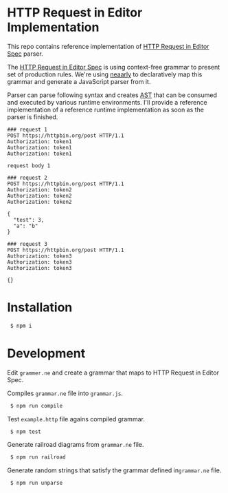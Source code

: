 # HTTP Request in Editor Implementation

This repo contains reference implementation of [HTTP Request in Editor Spec](https://github.com/JetBrains/http-request-in-editor-spec/blob/master/spec.md) parser.

The [HTTP Request in Editor Spec](https://github.com/JetBrains/http-request-in-editor-spec/blob/master/spec.md) is using context-free grammar to present set of production rules.
We're using [neaarly](https://nearley.js.org/) to declaratively map this grammar and generate a JavaScript parser from it.

Parser can parse following syntax and creates [AST](https://en.wikipedia.org/wiki/Abstract_syntax_tree)
that can be consumed and executed by various runtime environments. I'll provide a reference implementation
of a reference runtime implementation as soon as the parser is finished.

```http
### request 1
POST https://httpbin.org/post HTTP/1.1
Authorization: token1
Authorization: token1
Authorization: token1

request body 1

### request 2
POST https://httpbin.org/post HTTP/1.1
Authorization: token2
Authorization: token2
Authorization: token2

{
  "test": 3,
  "a": "b"
}

### request 3
POST https://httpbin.org/post HTTP/1.1
Authorization: token3
Authorization: token3
Authorization: token3

{}

```

# Installation

```sh
 $ npm i
```

# Development

Edit `grammer.ne` and create a grammar that maps to HTTP Request in Editor Spec.

Compiles `grammar.ne` file into `grammar.js`.
```sh 
 $ npm run compile
```

Test `example.http` file agains compiled grammar.
```sh
 $ npm test 
```

Generate railroad diagrams from `grammar.ne` file.
```sh
 $ npm run railroad
```

Generate random strings that satisfy the grammar defined in`grammar.ne` file.
```sh
 $ npm run unparse
```